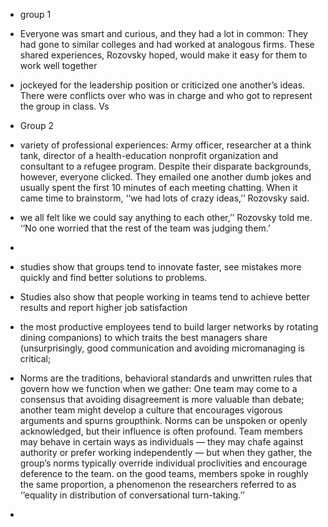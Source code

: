 * group 1

* Everyone was smart and curious, and they had a lot in common: They had gone to similar colleges and had worked at analogous firms. These shared experiences, Rozovsky hoped, would make it easy for them to work well together

* jockeyed for the leadership position or criticized one another’s ideas. There were conflicts over who was in charge and who got to represent the group in class. 
Vs

* Group 2
* variety of professional experiences: Army officer, researcher at a think tank, director of a health-education nonprofit organization and consultant to a refugee program. Despite their disparate backgrounds, however, everyone clicked. They emailed one another dumb jokes and usually spent the first 10 minutes of each meeting chatting. When it came time to brainstorm, ‘‘we had lots of crazy ideas,’’ Rozovsky said.
*  we all felt like we could say anything to each other,’’ Rozovsky told me. ‘‘No one worried that the rest of the team was judging them.’
* 
* studies show that groups tend to innovate faster, see mistakes more quickly and find better solutions to problems.
* Studies also show that people working in teams tend to achieve better results and report higher job satisfaction
* the most productive employees tend to build larger networks by rotating dining companions) to which traits the best managers share (unsurprisingly, good communication and avoiding micromanaging is critical;
*  Norms are the traditions, behavioral standards and unwritten rules that govern how we function when we gather: One team may come to a consensus that avoiding disagreement is more valuable than debate; another team might develop a culture that encourages vigorous arguments and spurns groupthink. Norms can be unspoken or openly acknowledged, but their influence is often profound. Team members may behave in certain ways as individuals — they may chafe against authority or prefer working independently — but when they gather, the group’s norms typically override individual proclivities and encourage deference to the team.
on the good teams, members spoke in roughly the same proportion, a phenomenon the researchers referred to as ‘‘equality in distribution of conversational turn-taking.’’
* 

